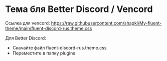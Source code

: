 # Тема бля Better Discord / Vencord
Ссылка для vencord: https://raw.githubusercontent.com/shapki/My-fluent-theme/main/fluent-discord-rus.theme.css

Для Better Discord:
- Скачайте файл fluent-discord-rus.theme.css
- Переместите в папку plugins

